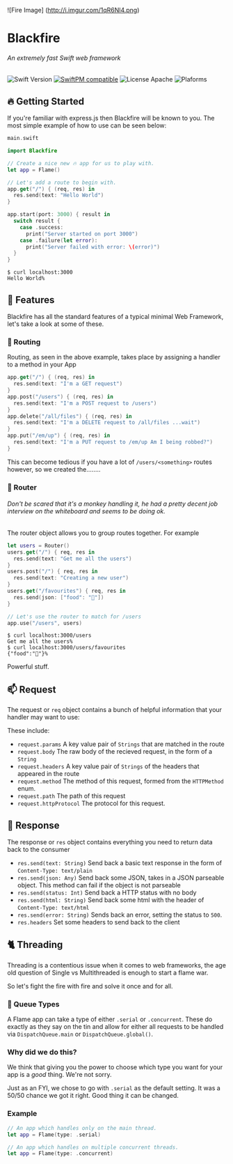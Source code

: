 ![Fire Image]
(http://i.imgur.com/1qR6Nl4.png)

# Blackfire
###### An extremely fast Swift web framework
![Swift Version](https://img.shields.io/badge/Swift-3.0-orange.svg)
[![SwiftPM compatible](https://img.shields.io/badge/SwiftPM-compatible-brightgreen.svg)](https://github.com/apple/swift-package-manager)
![License Apache](https://img.shields.io/badge/License-Apache-lightgrey.svg) 
![Plaforms](https://img.shields.io/badge/Platforms-Linux%20%7C%20macOS%20-blue.svg)


## 🔥 Getting Started

If you're familiar with express.js then Blackfire will be known to you. The most simple example of how to use can be seen below:

```swift
main.swift

import Blackfire

// Create a nice new 🔥 app for us to play with.
let app = Flame()

// Let's add a route to begin with.
app.get("/") { (req, res) in
  res.send(text: "Hello World")
}

app.start(port: 3000) { result in
  switch result {
    case .success:
      print("Server started on port 3000")
    case .failure(let error):
      print("Server failed with error: \(error)")
  }
}
```

```
$ curl localhost:3000 
Hello World%
```

## 🎁 Features

Blackfire has all the standard features of a typical minimal Web Framework, let's take a look at some of these.

### 🔱 Routing

Routing, as seen in the above example, takes place by assigning a handler to a method in your App

``` swift
app.get("/") { (req, res) in
  res.send(text: "I'm a GET request")
}
app.post("/users") { (req, res) in
  res.send(text: "I'm a POST request to /users")
}
app.delete("/all/files") { (req, res) in
  res.send(text: "I'm a DELETE request to /all/files ...wait")
}
app.put("/em/up") { (req, res) in
  res.send(text: "I'm a PUT request to /em/up Am I being robbed?")
}
```

This can become tedious if you have a lot of `/users/<something>` routes however, so we created the........

### 🐒 Router
###### Don't be scared that it's a monkey handling it, he had a pretty decent job interview on the whiteboard and seems to be doing ok.

The router object allows you to group routes together. For example

```swift
let users = Router()
users.get("/") { req, res in
  res.send(text: "Get me all the users")
}
users.post("/") { req, res in
  res.send(text: "Creating a new user")
}
users.get("/favourites") { req, res in
  res.send(json: ["food": "🍌"])
}

// Let's use the router to match for /users
app.use("/users", users)

```
```
$ curl localhost:3000/users
Get me all the users%
$ curl localhost:3000/users/favourites
{"food":"🍌"}%
```

Powerful stuff. 

## 📫 Request

The request or `req` object contains a bunch of helpful information that your handler may want to use:

These include:

* `request.params` A key value pair of `Strings` that are matched in the route
* `request.body` The raw body of the recieved request, in the form of a `String`
* `request.headers` A key value pair of `Strings` of the headers that appeared in the route
* `request.method` The method of this request, formed from the `HTTPMethod` enum.
* `request.path` The path of this request
* `request.httpProtocol` The protocol for this request.

## 📣 Response

The response or `res` object contains everything you need to return data back to the consumer

* `res.send(text: String)` Send back a basic text response in the form of `Content-Type: text/plain`
* `res.send(json: Any)` Send back some JSON, takes in a JSON parseable object. This method can fail if the object is not parseable
* `res.send(status: Int)` Send back a HTTP status with no body
* `res.send(html: String)` Send back some html with the header of `Content-Type: text/html`
* `res.send(error: String)` Sends back an error, setting the status to `500`.
* `res.headers` Set some headers to send back to the client

## 🐈 Threading

Threading is a contentious issue when it comes to web frameworks, the age old question of Single vs Multithreaded is enough to start a flame war. 

So let's fight the fire with fire and solve it once and for all.

### 👸 Queue Types

A Flame app can take a type of either `.serial` or `.concurrent`. These do exactly as they say on the tin and allow for either all requests to be handled via `DispatchQueue.main` or `DispatchQueue.global()`. 

### Why did we do this?

We think that giving you the power to choose which type you want for your app is a *good* thing. We're not sorry.

Just as an FYI, we chose to go with `.serial` as the default setting. It was a 50/50 chance we got it right. Good thing it can be changed.

### Example

```swift
// An app which handles only on the main thread.
let app = Flame(type: .serial)

// An app which handles on multiple concurrent threads.
let app = Flame(type: .concurrent)
```
